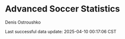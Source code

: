 # Advanced Soccer Statistics
Denis Ostroushko

<!-- gfm -->

Last successful data update: 2025-04-10 00:17:06 CST
